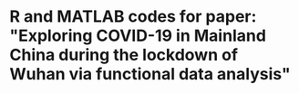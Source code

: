 # R and MATLAB codes for paper: "Exploring COVID-19 in Mainland China during the lockdown of Wuhan via functional data analysis"

